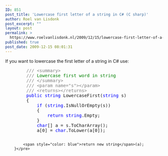 ```yaml
---
ID: 851
post_title: 'Lowercase first letter of a string in C# (C sharp)'
author: Roel van Lisdonk
post_excerpt: ""
layout: post
permalink: >
  https://www.roelvanlisdonk.nl/2009/12/15/lowercase-first-letter-of-a-string-in-c-c-sharp/
published: true
post_date: 2009-12-15 08:01:31
---
```

<p>If you want to lowercase the first letter of a string in C# use:</p>  <pre class="code"><span style="color: gray">        /// &lt;summary&gt;
        /// </span><span style="color: green">Lowercase first word in string
        </span><span style="color: gray">/// &lt;/summary&gt;
        /// &lt;param name=&quot;s&quot;&gt;&lt;/param&gt;
        /// &lt;returns&gt;&lt;/returns&gt;
        </span><span style="color: blue">public string </span>LowercaseFirst(<span style="color: blue">string </span>s)
        {
            <span style="color: blue">if </span>(<span style="color: blue">string</span>.IsNullOrEmpty(s))
            {
                <span style="color: blue">return string</span>.Empty;
            }
            <span style="color: blue">char</span>[] a = s.ToCharArray();
            a[0] = <span style="color: blue">char</span>.ToLower(a[0]);

            <span style="color: blue">return new string</span>(a);
        }</pre>
<a href="http://11011.net/software/vspaste"></a>